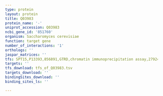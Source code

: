 ```yaml
---
type: protein
layout: protein
title: Q03983
protein_name: '-'
uniprot_accession: Q03983
ncbi_gene_id: '851760'
organism: Saccharomyces cerevisiae
function: target gene
number_of_interactions: '1'
orthologs: ''
jaspar_matrices: ''
tfs: SPT15,P13393,856891,GTRD,chromatin immunoprecipitation assay,27924024%5Buid%5D,No
targets: ''
tfs_download: tfs_of_Q03983.tsv
targets_download: ''
bindingSites_download: ''
binding_sites_ls: ''

---
```


